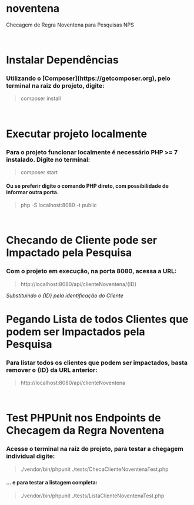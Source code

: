 # noventena
Checagem de Regra Noventena para Pesquisas NPS

<br />

# Instalar Dependências
<h3>Utilizando o [Composer](https://getcomposer.org), pelo terminal na raiz do projeto, digite:</h3>
<blockquote>composer install</blockquote>

<br />

# Executar projeto localmente
<h3>Para o projeto funcionar localmente é necessário PHP >= 7 instalado. Digite no terminal:</h3>
<blockquote>composer start</blockquote>
<h4>Ou se preferir digite o comando PHP direto, com possibilidade de informar outra porta.</h4>
<blockquote>php -S localhost:8080 -t public</blockquote>

<br />

# Checando de Cliente pode ser Impactado pela Pesquisa
<h3>Com o projeto em execução, na porta 8080, acessa a URL:</h3>
<blockquote>http://localhost:8080/api/clienteNoventena/{ID}</blockquote>
<i>Substituindo o {ID} pela identificação do Cliente</i>

<br />

# Pegando Lista de todos Clientes que podem ser Impactados pela Pesquisa
<h3>Para listar todos os clientes que podem ser impactados, basta remover o {ID} da URL anterior:</h3>
<blockquote>http://localhost:8080/api/clienteNoventena</blockquote>

<br />

# Test PHPUnit nos Endpoints de Checagem da Regra Noventena
<h3>Acesse o terminal na raiz do projeto, para testar a chegagem individual digite:</h3>
<blockquote>./vendor/bin/phpunit ./tests/ChecaClienteNoventenaTest.php</blockquote>
<h4>... e para testar a listagem completa:</h4>
<blockquote>./vendor/bin/phpunit ./tests/ListaClienteNoventenaTest.php</blockquote>


